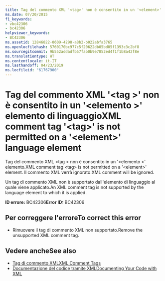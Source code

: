 ```yaml
---
title: Tag del commento XML '<tag>' non è consentito in un '<element>' elemento di linguaggio
ms.date: 07/20/2015
f1_keywords:
- vbc42306
- bc42306
helpviewer_keywords:
- BC42306
ms.assetid: 12846822-0609-4298-a8b2-b022abfa3765
ms.openlocfilehash: 5760170bc977c5f20622db05bd05f1393c3c2bf8
ms.sourcegitcommit: 9b552addadfb57fab0b9e7852ed4f1f1b8a42f8e
ms.translationtype: HT
ms.contentlocale: it-IT
ms.lasthandoff: 04/23/2019
ms.locfileid: "61767900"
---
```

# <a name="xml-comment-tag-tag-is-not-permitted-on-a-element-language-element"></a><span data-ttu-id="80622-102">Tag del commento XML '\<tag >' non è consentito in un '\<elemento >' elemento di linguaggio</span><span class="sxs-lookup"><span data-stu-id="80622-102">XML comment tag '\<tag>' is not permitted on a '\<element>' language element</span></span>
<span data-ttu-id="80622-103">Tag del commento XML \<tag > non è consentito in un '\<elemento >' elemento.</span><span class="sxs-lookup"><span data-stu-id="80622-103">XML comment tag \<tag> is not permitted on a '\<element>' element.</span></span> <span data-ttu-id="80622-104">Il commento XML verrà ignorato.</span><span class="sxs-lookup"><span data-stu-id="80622-104">XML comment will be ignored.</span></span>  
  
 <span data-ttu-id="80622-105">Un tag di commento XML non è supportato dall'elemento di linguaggio al quale viene applicato.</span><span class="sxs-lookup"><span data-stu-id="80622-105">An XML comment tag is not supported by the language element to which it is applied.</span></span>  
  
 <span data-ttu-id="80622-106">**ID errore:** BC42306</span><span class="sxs-lookup"><span data-stu-id="80622-106">**Error ID:** BC42306</span></span>  
  
## <a name="to-correct-this-error"></a><span data-ttu-id="80622-107">Per correggere l'errore</span><span class="sxs-lookup"><span data-stu-id="80622-107">To correct this error</span></span>  
  
- <span data-ttu-id="80622-108">Rimuovere il tag di commento XML non supportato.</span><span class="sxs-lookup"><span data-stu-id="80622-108">Remove the unsupported XML comment tag.</span></span>  
  
## <a name="see-also"></a><span data-ttu-id="80622-109">Vedere anche</span><span class="sxs-lookup"><span data-stu-id="80622-109">See also</span></span>

- [<span data-ttu-id="80622-110">Tag di commento XML</span><span class="sxs-lookup"><span data-stu-id="80622-110">XML Comment Tags</span></span>](../../visual-basic/language-reference/xmldoc/index.md)
- [<span data-ttu-id="80622-111">Documentazione del codice tramite XML</span><span class="sxs-lookup"><span data-stu-id="80622-111">Documenting Your Code with XML</span></span>](../../visual-basic/programming-guide/program-structure/documenting-your-code-with-xml.md)
